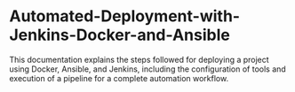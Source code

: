 # Automated-Deployment-with-Jenkins-Docker-and-Ansible
This documentation explains the steps followed for deploying a project using Docker, Ansible, and Jenkins, including the configuration of tools and execution of a pipeline for a complete automation workflow.
